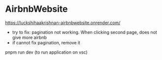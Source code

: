 # AirbnbWebsite

https://luckshihaakrishnan-airbnbwebsite.onrender.com/

- try to fix: pagination not working. When clicking second page, does not give more airbnb
- if cannot fix pagination, remove it



pnpm run dev   (to run application on vsc)
